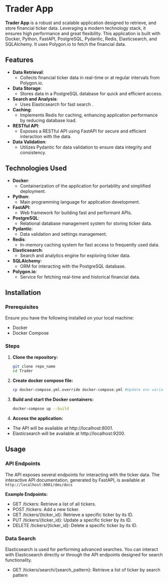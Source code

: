 # Trader App

**Trader App** is a robust and scalable application designed to retrieve, and store financial ticker data. Leveraging a modern technology stack, it ensures high performance and great flexibility. This application is built with Docker, Python, FastAPI, PostgreSQL, Pydantic, Redis, Elasticsearch, and SQLAlchemy. It uses Polygon.io to fetch the financial data.

## Features

- **Data Retrieval**: 
  - Collects financial ticker data in real-time or at regular intervals from Polygon.io.
- **Data Storage**:
  - Stores data in a PostgreSQL database for quick and efficient access.
- **Search and Analysis**:
  - Uses Elasticsearch for fast search .
- **Caching**:
  - Implements Redis for caching, enhancing application performance by reducing database load.
- **RESTful API**:
  - Exposes a RESTful API using FastAPI for secure and efficient interaction with the data.
- **Data Validation**:
  - Utilizes Pydantic for data validation to ensure data integrity and consistency.

## Technologies Used

- **Docker**: 
  - Containerization of the application for portability and simplified deployment.
- **Python**: 
  - Main programming language for application development.
- **FastAPI**: 
  - Web framework for building fast and performant APIs.
- **PostgreSQL**: 
  - Relational database management system for storing ticker data.
- **Pydantic**: 
  - Data validation and settings management.
- **Redis**: 
  - In-memory caching system for fast access to frequently used data.
- **Elasticsearch**: 
  - Search and analytics engine for exploring ticker data.
- **SQLAlchemy**: 
  - ORM for interacting with the PostgreSQL database.
- **Polygon.io**: 
  - Service for fetching real-time and historical financial data.

## Installation

### Prerequisites

Ensure you have the following installed on your local machine:

- Docker
- Docker Compose

### Steps

1. **Clone the repository:**

   ```bash
   git clone repo_name
   cd Trader
   
2. **Create docker compose file:**

   ```bash
   cp docker-compose.yml.override docker-compose.yml #Update env variables and add your polygon api key
   
3. **Build and start the Docker containers:**

   ```bash
   docker-compose up --build
   
4. **Access the application:**

- The API will be available at http://localhost:8001.
- Elasticsearch will be available at http://localhost:9200.

## Usage

### API Endpoints
The API exposes several endpoints for interacting with the ticker data. The interactive API documentation, generated by FastAPI, is available at `http://localhost:8001/dms/docs`

**Example Endpoints:**

- GET /tickers: Retrieve a list of all tickers.
- POST /tickers: Add a new ticker.
- GET /tickers/{ticker_id}: Retrieve a specific ticker by its ID.
- PUT /tickers/{ticker_id}: Update a specific ticker by its ID.
- DELETE /tickers/{ticker_id}: Delete a specific ticker by its ID.

### Data Search

Elasticsearch is used for performing advanced searches. You can interact with Elasticsearch directly or through the API endpoints designed for search functionality.
- GET /tickers/search/{search_pattern}: Retrieve a list of ticker by search pattern



